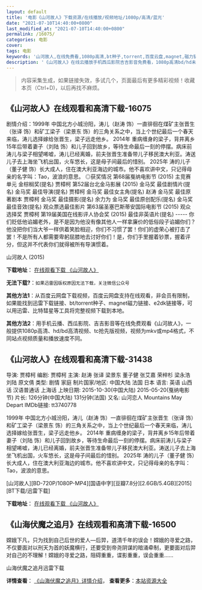 ```yaml
---
layout: default
title: '电影《山河故人》下载资源/在线播放/视频地址/1080p/高清/蓝光'
date: "2021-07-10T14:40:00+0800"
last_modified_at: "2021-07-10T14:40:00+0800"
permalink: /16075/
categories: 电影
cover:
tags: 电影
keywords: '山河故人,在线免费看,1080p高清,bt种子,torrent,百度云盘,magnet,磁力链,迅雷下载资源'
description: '《山河故人》在线云播放手机西瓜影院吉吉影音免费看，1080p高清bd/hd未删减完整版和tc抢先枪版，mkv/mp4格式，附带bt/torrent种子、magnet/磁力链、百度云盘、网盘资源迅雷下载链接'
---
```


>内容采集生成，如果链接失效，多试几个，页面最后有更多精彩视频！收藏本页（Ctrl+D)，以后再找不麻烦。


## 《山河故人》在线观看和高清下载-16075

剧情介绍：1999年 中国北方小城汾阳，涛儿（赵涛 饰）一直徘徊在煤矿主张晋生（张译 饰）和矿工梁子（梁景东 饰）的三角关系之中，当上个世纪最后一个春天来临，涛儿选择嫁给张晋生，梁子远走他乡。 2014年 重病缠身的梁子，背井离乡15年后带着妻子（刘陆 饰）和儿子回到故乡，等待生命最后一刻的停摆。病床前涛儿与梁子相望唏嘘，涛儿已经离婚，前夫张晋生准备带儿子移民澳大利亚。涛送儿子去上海坐飞机出国，火车悠长，这是母子间最后的惜别。 2025年 涛的儿子（董子健 饰）长大成人，住在澳大利亚海边的城市。他不喜欢讲中文，只记得母亲的名字叫：Tao，波浪的意思。   ◎获奖情况   第68届戛纳电影节 (2015) 主竞赛单元 金棕榈奖(提名) 贾樟柯   第52届台北金马影展 (2015) 金马奖 最佳剧情片(提名) 金马奖 最佳导演(提名) 贾樟柯 金马奖 最佳女主角(提名) 赵涛 金马奖 最佳原著剧本 贾樟柯 金马奖 最佳摄影(提名) 余力为 金马奖 最佳原创配乐(提名) 金马奖 最佳音效(提名) 观众票选最佳影片   第63届圣塞巴斯蒂安国际电影节 (2015) 观众选择奖 贾樟柯   第19届美国在线影评人协会奖 (2015) 最佳非英语片(提名) ----- 你们贬低他谄媚老外，是不是因为他没有像其他人一样拿廉价的低俗段子谄媚你们？他没把你们当大爷一样供着笑脸相迎，你们不习惯了罢！你们的虚荣心被打击了罢！不是所有人都需要卑躬屈膝地去讨好你们！是，你们手里握着钞票，握着评分，但这并不代表你们就得被所有导演惯着。


山河故人 (2015)

**下载地址**： [在线观看下载 《山河故人》](https://www.btbtdy.me/btdy/dy661.html) 


**无法下载?**：`如果迅雷因版权原因无法下载，关注微信公众号 `

**其他方法1**：从百度云网盘下载视频，百度云网盘支持在线观看，非会员有限制，如果能找到迅雷下载链接、bt/torrent种子、magnet磁力链接、e2dk链接等，可以用迅雷、比特彗星等工具将完整视频下载到本地。

**其他方法2**：用手机云播、西瓜影院、吉吉影音等在线免费观看《山河故人》，一般提供1080p高清、hd/bd高清视频、tc抢先版视频，视频为mkv或mp4格式，不同站点视频质量和播放速度不同。


## 《山河故人》在线观看和高清下载-31438

导演: 贾樟柯 编剧: 贾樟柯 主演: 赵涛 张译 梁景东 董子健 张艾嘉 荣梓杉 梁永浩 刘陆 原文倩 类型: 剧情 家庭 制片国家/地区: 中国大陆 法国 日本 语言: 英语 山西话 汉语普通话 上海话 上映日期: 2015-10-30(中国大陆) 2015-05-20(戛纳电影节) 片长: 126分钟(中国大陆) 131分钟(法国) 又名: 山河恋人 Mountains May Depart IMDb链接: tt3740778

1999年 中国北方小城汾阳，涛儿（赵涛 饰）一直徘徊在煤矿主张晋生（张译 饰）和矿工梁子（梁景东 饰）的三角关系之中，当上个世纪最后一个春天来临，涛儿选择嫁给张晋生，梁子远走他乡。 2014年 重病缠身的梁子，背井离乡15年后带着妻子（刘陆 饰）和儿子回到故乡，等待生命最后一刻的停摆。病床前涛儿与梁子相望唏嘘，涛儿已经离婚，前夫张晋生准备带儿子移民澳大利亚。涛送儿子去上海坐飞机出国，火车悠长，这是母子间最后的惜别。 2025年 涛的儿子（董子健 饰）长大成人，住在澳大利亚海边的城市。他不喜欢讲中文，只记得母亲的名字叫：Tao，波浪的意思。


[山河故人][BD-720P/1080P-MP4][国语中字][豆瓣7.8分][2.6GB/5.4GB][2015][BT下载/迅雷下载]

**下载地址**： [在线观看下载 《山河故人》](https://www.btdx8.com/torrent/mountains_may_depart_2015.html) 


## 《山海伏魔之追月》在线观看和高清下载-16500

嫦娥下凡，只为找到自己后世的爱人—后羿，道清千年的误会！嫦娥的寻爱之路，不仅要面对以刑天为首的妖魔横行，还要受到帝尧阴谋的暗涌牵制，更要面对后羿对自己的不理解！嫦娥的寻爱之路，阻碍重重，谍影重重，误会重重......


山海伏魔之追月迅雷下载

**详情查看**： [《山海伏魔之追月》详情介绍](/movie/16500/)， **查看更多**：[本站资源大全](/movie/t/all/)

